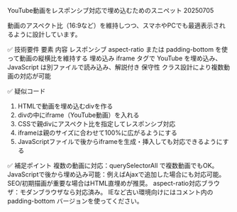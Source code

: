 YouTube動画をレスポンシブ対応で埋め込むためのスニペット 20250705

動画のアスペクト比（16:9など）を維持しつつ、スマホやPCでも最適表示されるように設計しています。

✅ 技術要件
要素	        内容
レスポンシブ	aspect-ratio または padding-bottom を使って動画の縦横比を維持する
埋め込み	    iframe タグで YouTube を埋め込み、JavaScript は別ファイルで読み込み、解説付き
保守性	        クラス設計により複数動画の対応が可能

✅ 疑似コード
1. HTMLで動画を埋め込むdivを作る
2. divの中にiframe（YouTube動画）を入れる
3. CSSで親divにアスペクト比を指定してレスポンシブ対応
4. iframeは親のサイズに合わせて100%に広がるようにする
5. JavaScriptファイルで後からiframeを生成・挿入しても対応できるようにする

✅ 補足ポイント
複数の動画に対応：querySelectorAll で複数動画でもOK。
JavaScriptで後から埋め込み可能：例えばAjaxで追加した場合にも対応可能。
SEO/初期描画が重要な場合はHTML直埋めが推奨。
aspect-ratio対応ブラウザ：モダンブラウザなら対応済み。
IEなど古い環境向けにはコメント内の padding-bottom バージョンを使ってください。